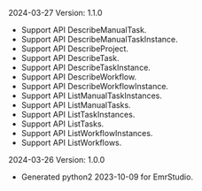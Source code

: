 2024-03-27 Version: 1.1.0
- Support API DescribeManualTask.
- Support API DescribeManualTaskInstance.
- Support API DescribeProject.
- Support API DescribeTask.
- Support API DescribeTaskInstance.
- Support API DescribeWorkflow.
- Support API DescribeWorkflowInstance.
- Support API ListManualTaskInstances.
- Support API ListManualTasks.
- Support API ListTaskInstances.
- Support API ListTasks.
- Support API ListWorkflowInstances.
- Support API ListWorkflows.


2024-03-26 Version: 1.0.0
- Generated python2 2023-10-09 for EmrStudio.

